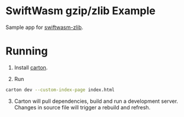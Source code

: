# SwiftWasm gzip/zlib Example

Sample app for [swiftwasm-zlib](https://github.com/yonihemi/swiftwasm-zlib).

# Running

1. Install [carton](https://carton.dev/).

2. Run
``` sh
carton dev --custom-index-page index.html
```

3. Carton will pull dependencies, build and run a development server. Changes in source file will trigger a rebuild and refresh.
